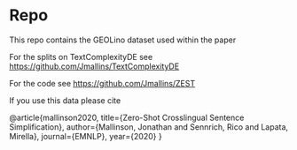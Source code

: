 # Repo

This repo contains the GEOLino dataset used within the paper 


For the splits on TextComplexityDE see https://github.com/Jmallins/TextComplexityDE

For the code see https://github.com/Jmallins/ZEST

If you use this data please cite

@article{mallinson2020,
  title={Zero-Shot Crosslingual Sentence Simplification},
  author={Mallinson, Jonathan and Sennrich, Rico and Lapata, Mirella},
  journal={EMNLP},
  year={2020}
}
